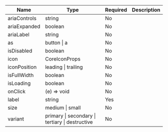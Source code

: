 | Name         | Type                                            | Required | Description |
|--------------|-------------------------------------------------|----------|-------------|
| ariaControls | string                                          | No       |             |
| ariaExpanded | boolean                                         | No       |             |
| ariaLabel    | string                                          | No       |             |
| as           | button \| a                                     | No       |             |
| isDisabled   | boolean                                         | No       |             |
| icon         | CoreIconProps                                   | No       |             |
| iconPosition | leading \| trailing                             | No       |             |
| isFullWidth  | boolean                                         | No       |             |
| isLoading    | boolean                                         | No       |             |
| onClick      | (e) => void                                     | No       |             |
| label        | string                                          | Yes      |             |
| size         | medium \| small                                 | No       |             |
| variant      | primary \| secondary \| tertiary \| destructive | No       |             |